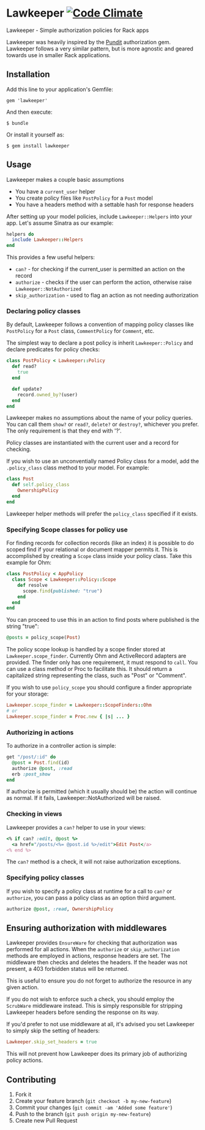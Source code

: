 # Lawkeeper [![Code Climate](https://codeclimate.com/github/bemurphy/lawkeeper.png)](https://codeclimate.com/github/bemurphy/lawkeeper)

Lawkeeper - Simple authorization policies for Rack apps

Lawkeeper was heavily inspired by the [Pundit](https://github.com/elabs/pundit)
authorization gem.  Lawkeeper follows a very similar pattern, but is more
agnostic and geared towards use in smaller Rack applications.

## Installation

Add this line to your application's Gemfile:

    gem 'lawkeeper'

And then execute:

    $ bundle

Or install it yourself as:

    $ gem install lawkeeper

## Usage

Lawkeeper makes a couple basic assumptions

* You have a `current_user` helper
* You create policy files like `PostPolicy` for a `Post` model
* You have a headers method with a settable hash for response headers

After setting up your model policies, include `Lawkeeper::Helpers`
into your app.  Let's assume Sinatra as our example:

```ruby
helpers do
  include Lawkeeper::Helpers
end
```

This provides a few useful helpers:

* `can?` - for checking if the current_user is permitted an action on the
  record
* `authorize` - checks if the user can perform the action, otherwise raise
  `Lawkeeper::NotAuthorized`
* `skip_authorization` - used to flag an action as not needing authorization

### Declaring policy classes

By default, Lawkeeper follows a convention of mapping policy classes like
`PostPolicy` for a `Post` class, `CommentPolicy` for `Comment`, etc.

The simplest way to declare a post policy is inherit `Lawkeeper::Policy`
and declare predicates for policy checks:

```ruby
class PostPolicy < Lawkeeper::Policy
  def read?
    true
  end

  def update?
    record.owned_by?(user)
  end
end
```

Lawkeeper makes no assumptions about the name of your policy queries.  You can
call them `show?` or `read?`, `delete?` or `destroy?`, whichever you prefer.  The
only requirement is that they end with '?'.

Policy classes are instantiated with the current user and a record for checking.

If you wish to use an unconventially named Policy class for a model, add the
`.policy_class` class method to your model.  For example:

```ruby
class Post
  def self.policy_class
    OwnershipPolicy
  end
end
```

Lawkeeper helper methods will prefer the `policy_class` specified if it exists.

### Specifying Scope classes for policy use

For finding records for collection records (like an index) it is possible to
do scoped find if your relational or document mapper permits it.  This is
accomplished by creating a `Scope` class inside your policy class.  Take
this example for Ohm:

```ruby
class PostPolicy < AppPolicy
  class Scope < Lawkeeper::Policy::Scope
    def resolve
      scope.find(published: "true")
    end
  end
end
```

You can proceed to use this in an action to find posts where published is the
string "true":

```ruby
@posts = policy_scope(Post)
```

The policy scope lookup is handled by a scope finder stored at `Lawkeeper.scope_finder`.
Currently Ohm and ActiveRecord adapters are provided.  The finder only has one requirement,
it must respond to `call`.  You can use a class method or Proc to facilitate this.  It
should return a capitalized string representing the class, such as "Post" or "Comment".

If you wish to use `policy_scope` you should configure a finder appropriate for your storage:

```ruby
Lawkeeper.scope_finder = Lawkeeper::ScopeFinders::Ohm
# or
Lawkeeper.scope_finder = Proc.new { |s| ... }
```

### Authorizing in actions

To authorize in a controller action is simple:

```ruby
get "/post/:id" do
  @post = Post.find(id)
  authorize @post, :read
  erb :post_show
end
```

If authorize is permitted (which it usually should be) the action will continue
as normal.  If it fails, Lawkeeper::NotAuthorized will be raised.

### Checking in views

Lawkeeper provides a `can?` helper to use in your views:

```ruby
<% if can? :edit, @post %>
  <a href="/posts/<%= @post.id %>/edit">Edit Post</a>
<% end %>
```

The `can?` method is a check, it will not raise authorization exceptions.

### Specifying policy classes

If you wish to specify a policy class at runtime for a call to `can?` or `authorize`,
you can pass a policy class as an option third argument.

```ruby
authorize @post, :read, OwnershipPolicy
```

## Ensuring authorization with middlewares

Lawkeeper provides `EnsureWare` for checking that authorization was performed
for all actions.  When the `authorize` or `skip_authorization` methods are
employed in actions, response headers are set.  The middleware then checks
and deletes the headers.  If the header was not present, a 403 forbidden status
will be returned.

This is useful to ensure you do not forget to authorize the resource in any
given action.

If you do not wish to enforce such a check, you should employ the `ScrubWare`
middleware instead.  This is simply responsible for stripping Lawkeeper headers
before sending the response on its way.

If you'd prefer to not use middleware at all, it's advised you set Lawkeeper to
simply skip the setting of headers:

```ruby
Lawkeeper.skip_set_headers = true
```

This will not prevent how Lawkeeper does its primary job of authorizing policy
actions.

## Contributing

1. Fork it
2. Create your feature branch (`git checkout -b my-new-feature`)
3. Commit your changes (`git commit -am 'Added some feature'`)
4. Push to the branch (`git push origin my-new-feature`)
5. Create new Pull Request
